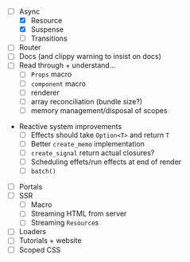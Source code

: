 - [ ] Async
  - [x] Resource
  - [x] Suspense
  - [ ] Transitions
- [ ] Router
- [ ] Docs (and clippy warning to insist on docs)
- [ ] Read through + understand...
  - [ ] `Props` macro
  - [ ] `component` macro
  - [ ] renderer
  - [ ] array reconciliation (bundle size?)
  - [ ] memory management/disposal of scopes
- Reactive system improvements
  - [ ] Effects should take `Option<T>` and return `T`
  - [ ] Better `create_memo` implementation
  - [ ] `create_signal` return actual closures?
  - [ ] Scheduling effets/run effects at end of render
  - [ ] `batch()`
- [ ] Portals
- [ ] SSR
  - [ ] Macro
  - [ ] Streaming HTML from server
  - [ ] Streaming `Resource`s
- [ ] Loaders
- [ ] Tutorials + website
- [ ] Scoped CSS
